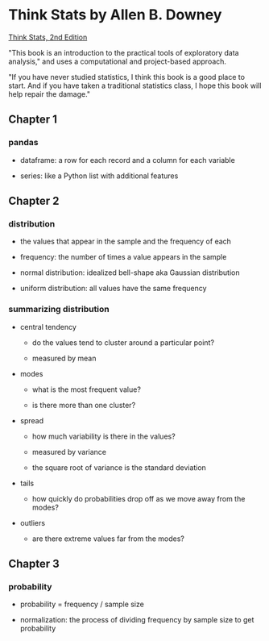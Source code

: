 # Think Stats by Allen B. Downey

[Think Stats, 2nd Edition](http://greenteapress.com/thinkstats2/index.html)

"This book is an introduction to the practical tools of exploratory data analysis," and uses a computational and project-based approach.

"If you have never studied statistics, I think this book is a good place to start. And if you have taken a traditional statistics class, I hope this book will help repair the damage."

## Chapter 1

### pandas

  - dataframe: a row for each record and a column for each variable

  - series: like a Python list with additional features

## Chapter 2

### distribution

  - the values that appear in the sample and the frequency of each

  - frequency: the number of times a value appears in the sample

  - normal distribution: idealized bell-shape aka Gaussian distribution

  - uniform distribution: all values have the same frequency

### summarizing distribution

  - central tendency

    - do the values tend to cluster around a particular point?

    - measured by mean

  - modes

    - what is the most frequent value?

    - is there more than one cluster?

  - spread

    - how much variability is there in the values?

    - measured by variance

    - the square root of variance is the standard deviation

  - tails

    - how quickly do probabilities drop off as we move away from the modes?

  - outliers

    - are there extreme values far from the modes?

## Chapter 3

### probability

  - probability = frequency / sample size

  - normalization: the process of dividing frequency by sample size to get probability
